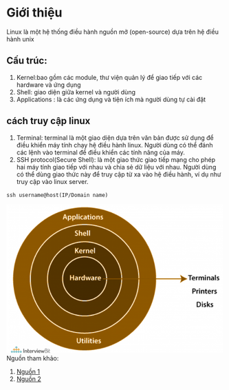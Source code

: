 # Giới thiệu
Linux là một hệ thống điều hành nguồn mở (open-source) dựa trên hệ điều hành unix
## Cấu trúc:
1. Kernel:bao gồm các module, thư viện quản lý để giao tiếp với các hardware và ứng dụng
2. Shell: giao diện giữa kernel và người dùng
3. Applications : là các ứng dụng và tiện ích mà người dùng tự cài đặt

## cách truy cập linux
1. Terminal: terminal là một giao diện dựa trên văn bản được sử dụng để điều khiển máy tính chạy hệ điều hành linux. Người dùng có thể đánh các lệnh vào terminal để điều khiển các tính năng của máy.
2. SSH protocol(Secure Shell): là một giao thức giao tiếp mạng cho phép hai máy tính giao tiếp với nhau và chia sẻ dữ liệu với nhau. Người dùng có thể dùng giao thức này để truy cập từ xa vào hệ điều hành, ví dụ như truy cập vào linux server.
```
ssh username@host(IP/Domain name)
```
![architecture](./images/linux%20architecture.png)
Nguồn tham khảo:
1. [Nguồn 1](https://www.interviewbit.com/blog/linux-architecture/#:~:text=The%20Linux%20architecture%20is%20largely,duties%20of%20the%20Linux%20OS.)
2. [Nguồn 2](https://gcore.com/support/articles/4408223538321/)

